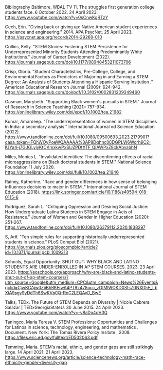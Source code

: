 Bibliography
Baltimore, WBAL-TV 11. The struggles first generation college students face. 6 October 2022. 24 April 2023. https://www.youtube.com/watch?v=0sCnwKgRTzY

Cech, Erin. "Giving back or giving up: Native American student experiences in science and engineering." 2014. APA PsycNet. 25 April 2023. https://psycnet.apa.org/record/2014-29268-010 

Collins, Kelly. "STEM Stories: Fostering STEM Persistence for Underrepresented Minority Students Attending Predominantly White Institutions." Journal of Career Development (2022). https://journals.sagepub.com/doi/10.1177/08948453211073706

Crisp, Gloria. "Student Charactetistics, Pre-College, College, and Enviornmental Factors as Predictors of Majoring in and Earning a STEM Degree: An Analysis of Students Attending a Hispanic Serving Insitution ." American Educational Research Journal (2009): 924-942. https://journals.sagepub.com/doi/pdf/10.3102/0002831209349460

Gasman, Marybeth. "Supporting Black women's pursuits in STEM." Journal of Research in Science Teaching (2021): 757-934. https://onlinelibrary.wiley.com/doi/epdf/10.1002/tea.21682

Kumar, Amardeep. "The underrepresentation of women in STEM disciplines in India: a secondary analysis." International Journal od Science Education (2022). https://www.tandfonline.com/doi/full/10.1080/09500693.2023.2179901?casa_token=FQhWOyPoeWQAAAAA%3AP8Dqhnc00DGPLW6Wcrh9C2-lUYa4-j7GJGLyiyKtCKmxkwPxSIJZPDtXTF_QiAWPxZ8ckAbvabhN

Miles, Monics L. "Invalidated identities: The disconfirming effects of racial microaggressions on Black doctoral students in STEM." National Science Foundation 11 July 2020. https://onlinelibrary.wiley.com/doi/full/10.1002/tea.21646

Rainey, Katherine. "Race and gender differences in how sense of belonging influences decisions to major in STEM ." International Journal of STEM Education (2018).  https://link.springer.com/article/10.1186/s40594-018-0115-6


Rodriguez, Sarah L. "Critiquing Oppression and Desiring Social Justice: How Undergraduate Latina Students in STEM Engage in Acts of Resistance." Journal of Women and Gender in Higher Education (2020): 251-267.
https://www.tandfonline.com/doi/full/10.1080/26379112.2020.1838297

S, Arif. "Ten simple rules for supporting historically underrepresented students in science." PLoS Comput Biol (2021). https://journals.plos.org/ploscompbiol/article?id=10.1371/journal.pcbi.1009313


Schools, Equal Opportunity. SHUT OUT: WHY BLACK AND LATINO STUDENTS ARE UNDER-ENROLLED IN AP STEM COURSES. 2023. 23 April 2023. https://eoschools.org/approach/why-are-black-and-latino-students-shut-out-of-ap-stem-courses/?utm_source=Google&utm_medium=CPC&utm_campaign=News%26Events&gclid=CjwKCAjw0ZiiBhBKEiwA4PT9z478occ_vOIMlWOKD0SfsZ0NXG5E_LbXiA9sgy9yDdTh6SwKVp0Q-RoC2LEQAvD_BwE

Talks, TEDx. The Future of STEM Depends on Diversity | Nicole Cabrera Salazar | TEDxGeorgiaStateU. 30 June 2015. 24 April 2023.  https://www.youtube.com/watch?v=-v8aDo4dV3Q


Taningco, Maria Teresa V. STEM Professions: Opportunities and Challenges for Latinos in science, technology, engineering, and mathematics . Document. New York: The Tomás Rivera Policy Insitute , 2008. https://files.eric.ed.gov/fulltext/ED502063.pdf

Temming, Maria. STEM's racial, ethnic, and gender gaps are still strikingly large. 14 April 2021. 21 April 2023. https://www.sciencenews.org/article/science-technology-math-race-ethnicity-gender-diversity-gap




